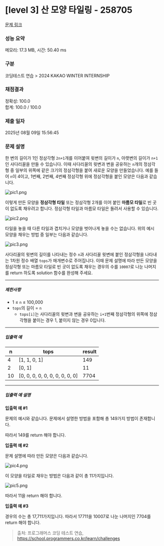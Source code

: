 # [level 3] 산 모양 타일링 - 258705 

[문제 링크](https://school.programmers.co.kr/learn/courses/30/lessons/258705) 

### 성능 요약

메모리: 17.3 MB, 시간: 50.40 ms

### 구분

코딩테스트 연습 > 2024 KAKAO WINTER INTERNSHIP

### 채점결과

정확성: 100.0<br/>합계: 100.0 / 100.0

### 제출 일자

2025년 08월 09일 15:56:45

### 문제 설명

<p>한 변의 길이가 1인 정삼각형 <code>2n+1</code>개를 이어붙여 윗변의 길이가 <code>n</code>, 아랫변의 길이가 <code>n+1</code>인 사다리꼴을 만들 수 있습니다. 이때 사다리꼴의 윗변과 변을 공유하는 <code>n</code>개의 정삼각형 중 일부의 위쪽에 같은 크기의 정삼각형을 붙여 새로운 모양을 만들었습니다. 예를 들어 <code>n</code>이 4이고, 1번째, 2번째, 4번째 정삼각형 위에 정삼각형을 붙인 모양은 다음과 같습니다.</p>

<p><img src="https://grepp-programmers.s3.ap-northeast-2.amazonaws.com/files/production/b1eb2bdf-c4a8-4750-8a0d-1fe1a304ccaf/pic1.png" title="" alt="pic1.png"></p>

<p>이렇게 만든 모양을 <strong>정삼각형 타일</strong> 또는 정삼각형 2개를 이어 붙인 <strong>마름모 타일</strong>로 빈 곳이 없도록 채우려고 합니다. 정삼각형 타일과 마름모 타일은 돌려서 사용할 수 있습니다.</p>

<p><img src="https://grepp-programmers.s3.ap-northeast-2.amazonaws.com/files/production/f145dc29-ce8b-4077-ad71-9442b1c4434f/pic2.png" title="" alt="pic2.png"></p>

<p>타일을 놓을 때 다른 타일과 겹치거나 모양을 벗어나게 놓을 수는 없습니다. 위의 예시 모양을 채우는 방법 중 일부는 다음과 같습니다.</p>

<p><img src="https://grepp-programmers.s3.ap-northeast-2.amazonaws.com/files/production/89dbb27a-f939-4b71-abd9-3de304f67c4e/pic3.png" title="" alt="pic3.png"></p>

<p>사다리꼴의 윗변의 길이를 나타내는 정수 <code>n</code>과 사다리꼴 윗변에 붙인 정삼각형을 나타내는 1차원 정수 배열 <code>tops</code>가 매개변수로 주어집니다. 이때 문제 설명에 따라 만든 모양을 정삼각형 또는 마름모 타일로 빈 곳이 없도록 채우는 경우의 수를 <code>10007</code>로 나눈 나머지를 return 하도록 solution 함수를 완성해 주세요.</p>

<hr>

<h5>제한사항</h5>

<ul>
<li>1 ≤ <code>n</code> ≤ 100,000</li>
<li><code>tops</code>의 길이 = <code>n</code>

<ul>
<li><code>tops[i]</code>는 사다리꼴의 윗변과 변을 공유하는 <code>i+1</code>번째 정삼각형의 위쪽에 정삼각형을 붙이는 경우 1, 붙이지 않는 경우 0입니다.</li>
</ul></li>
</ul>

<hr>

<h5>입출력 예</h5>
<table class="table">
        <thead><tr>
<th>n</th>
<th>tops</th>
<th>result</th>
</tr>
</thead>
        <tbody><tr>
<td>4</td>
<td>[1, 1, 0, 1]</td>
<td>149</td>
</tr>
<tr>
<td>2</td>
<td>[0, 1]</td>
<td>11</td>
</tr>
<tr>
<td>10</td>
<td>[0, 0, 0, 0, 0, 0, 0, 0, 0, 0]</td>
<td>7704</td>
</tr>
</tbody>
      </table>
<hr>

<h5>입출력 예 설명</h5>

<p><strong>입출력 예 #1</strong></p>

<p>문제의 예시와 같습니다. 문제에서 설명한 방법을 포함해 총 149가지 방법이 존재합니다.</p>

<p>따라서 149를 return 해야 합니다.</p>

<p><strong>입출력 예 #2</strong></p>

<p>문제 설명에 따라 만든 모양은 다음과 같습니다.</p>

<p><img src="https://grepp-programmers.s3.ap-northeast-2.amazonaws.com/files/production/d887399e-2335-4a99-8c3b-af0d71e595bd/pic4.png" title="" alt="pic4.png"></p>

<p>이 모양을 타일로 채우는 방법은 다음과 같이 총 11가지입니다.</p>

<p><img src="https://grepp-programmers.s3.ap-northeast-2.amazonaws.com/files/production/aad9c7de-087c-4a6c-9b02-8c6712a42f69/pic5.png" title="" alt="pic5.png"></p>

<p>따라서 11을 return 해야 합니다.</p>

<p><strong>입출력 예 #3</strong></p>

<p>경우의 수는 총 17,711가지입니다. 따라서 17711을 10007로 나눈 나머지인 7704를 return 해야 합니다.</p>


> 출처: 프로그래머스 코딩 테스트 연습, https://school.programmers.co.kr/learn/challenges
